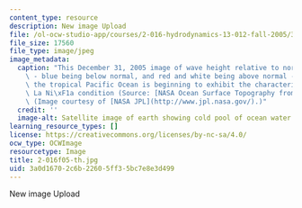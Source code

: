 ```yaml
---
content_type: resource
description: New image Upload
file: /ol-ocw-studio-app/courses/2-016-hydrodynamics-13-012-fall-2005/3a0d16702c6b22605ff35bc7e8e3d499_2-016f05-th.jpg
file_size: 17560
file_type: image/jpeg
image_metadata:
  caption: "This December 31, 2005 image of wave height relative to normal levels\
    \ - blue being below normal, and red and white being above normal - suggests that\
    \ the tropical Pacific Ocean is beginning to exhibit the characteristics of a\
    \ La Ni\xF1a condition (Source: [NASA Ocean Surface Topography from Space](http://topex-www.jpl.nasa.gov/index.html)).\
    \ (Image courtesy of [NASA JPL](http://www.jpl.nasa.gov/).)"
  credit: ''
  image-alt: Satellite image of earth showing cold pool of ocean water.
learning_resource_types: []
license: https://creativecommons.org/licenses/by-nc-sa/4.0/
ocw_type: OCWImage
resourcetype: Image
title: 2-016f05-th.jpg
uid: 3a0d1670-2c6b-2260-5ff3-5bc7e8e3d499
---
```

New image Upload